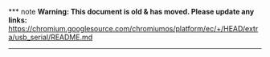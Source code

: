 *** note
**Warning: This document is old & has moved.  Please update any links:**<br>
https://chromium.googlesource.com/chromiumos/platform/ec/+/HEAD/extra/usb_serial/README.md
***

